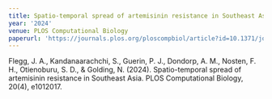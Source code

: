 ```yaml
---
title: Spatio-temporal spread of artemisinin resistance in Southeast Asia
year: '2024'
venue: PLOS Computational Biology
paperurl: 'https://journals.plos.org/ploscompbiol/article?id=10.1371/journal.pcbi.1012017'
---
```

Flegg, J. A., Kandanaarachchi, S., Guerin, P. J., Dondorp, A. M., Nosten, F. H., Otienoburu, S. D., & Golding, N. (2024). Spatio-temporal spread of artemisinin resistance in Southeast Asia. PLOS Computational Biology, 20(4), e1012017.

